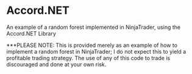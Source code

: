 # Accord.NET

An example of a random forest implemented in NinjaTrader, using the Accord.NET Library

***PLEASE NOTE: This is provided merely as an example of how to implement a random forest in NinjaTrader; I do not expect this to yield a profitable trading strategy. The use of any of this code to trade is discouraged and done at your own risk.
